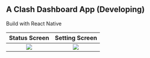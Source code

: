## A Clash Dashboard App (Developing)

Build with React Native


|            Status Screen             |            Setting Screen            |
|:------------------------------------:|:------------------------------------:|
| ![](https://i.imgur.com/rPoH9qV.png) | ![](https://i.imgur.com/VYGDSvB.png) |
